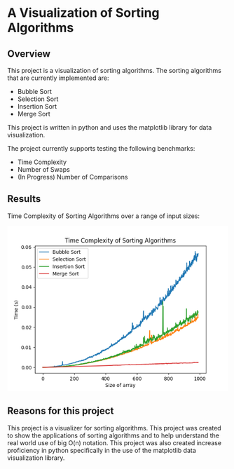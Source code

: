 # A Visualization of Sorting Algorithms

## Overview

This project is a visualization of sorting algorithms. The sorting algorithms that are currently implemented are:

- Bubble Sort
- Selection Sort
- Insertion Sort
- Merge Sort

This project is written in python and uses the matplotlib library for data visualization.

The project currently supports testing the following benchmarks:

- Time Complexity
- Number of Swaps
- (In Progress) Number of Comparisons

## Results

Time Complexity of Sorting Algorithms over a range of input sizes:

![Time Complexity](img/time1.png)

## Reasons for this project

This project is a visualizer for sorting algorithms. This project was created to show the applications of sorting algorithms and to help understand the real world use of big O(n) notation. This project was also created increase proficiency in python specifically in the use of the matplotlib data visualization library.
